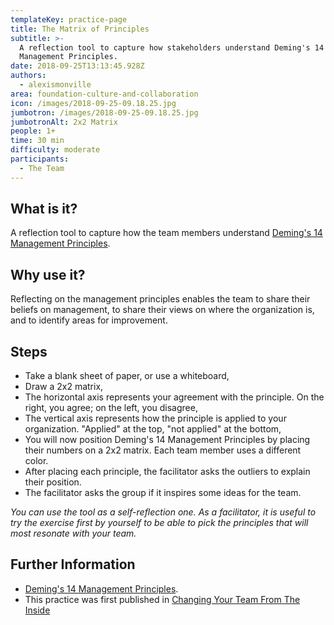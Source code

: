 ```yaml
---
templateKey: practice-page
title: The Matrix of Principles
subtitle: >-
  A reflection tool to capture how stakeholders understand Deming's 14
  Management Principles.
date: 2018-09-25T13:13:45.928Z
authors:
  - alexismonville
area: foundation-culture-and-collaboration
icon: /images/2018-09-25-09.18.25.jpg
jumbotron: /images/2018-09-25-09.18.25.jpg
jumbotronAlt: 2x2 Matrix
people: 1+
time: 30 min
difficulty: moderate
participants:
  - The Team
---
```

## What is it?
A reflection tool to capture how the team members understand [Deming's 14 Management Principles](https://en.wikipedia.org/wiki/W._Edwards_Deming#Key_principles).

## Why use it?
Reflecting on the management principles enables the team to share their beliefs on management, to share their views on where the organization is, and to identify areas for improvement. 

## Steps
* Take a blank sheet of paper, or use a whiteboard,
* Draw a 2x2 matrix,
* The horizontal axis represents your agreement with the principle. On the right, you agree; on the left, you disagree,
* The vertical axis represents how the principle is applied to your organization. "Applied" at the top, "not applied" at the bottom,
* You will now position Deming's 14 Management Principles by placing their numbers on a 2x2 matrix. Each team member uses a different color.
* After placing each principle, the facilitator asks the outliers to explain their position.
* The facilitator asks the group if it inspires some ideas for the team.

_You can use the tool as a self-reflection one. As a facilitator, it is useful to try the exercise first by yourself to be able to pick the principles that will most resonate with your team._
## Further Information
* [Deming's 14 Management Principles](https://en.wikipedia.org/wiki/W._Edwards_Deming#Key_principles).
* This practice was first published in [Changing Your Team From The Inside](https://www.goodreads.com/book/show/40692351-changing-your-team-from-the-inside)
